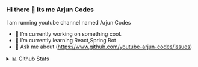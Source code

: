 ### Hi there 👋 Its me Arjun Codes


I am running youtube channel named Arjun Codes

- 🔭 I’m currently working on something cool.
- 🌱 I’m currently learning React,Spring Bot
- 💬 Ask me about (https://www.github.com/youtube-arjun-codes/issues)


 <details>
<summary>📊 Github Stats</summary>

![Visitor Count](https://profile-counter.glitch.me/{youtube-arjun-codes}/count.svg)

[![GitHub Streak](http://github-readme-streak-stats.herokuapp.com?user=youtube-arjun-codes&theme=gruvbox&hide_border=true)](https://git.io/streak-stats)

[![Anurag's GitHub stats](https://github-readme-stats.vercel.app/api?username=youtube-arjun-codes&theme=gruvbox )](https://github.com/anuraghazra/github-readme-stats)

[![Arjun'ts github activity graph](https://activity-graph.herokuapp.com/graph?username=youtube-arjun-codes&theme=gruvbox)](https://github.com/youtube-arjun-codes/github-readme-activity-graph)

